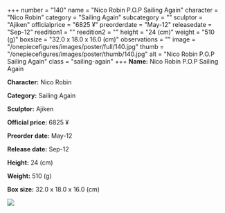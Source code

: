 +++
number = "140"
name = "Nico Robin P.O.P Sailing Again"
character = "Nico Robin"
category = "Sailing Again"
subcategory = ""
sculptor = "Ajiken"
officialprice = "6825 ¥"
preorderdate = "May-12"
releasedate = "Sep-12"
reedition1 = ""
reedition2 = ""
height = "24 (cm)"
weight = "510 (g)"
boxsize = "32.0 x 18.0 x 16.0 (cm)"
observations = ""
image = "/onepiecefigures/images/poster/full/140.jpg"
thumb = "/onepiecefigures/images/poster/thumb/140.jpg"
alt = "Nico Robin P.O.P Sailing Again"
class = "sailing-again"
+++
**Name:** Nico Robin P.O.P Sailing Again

**Character:** Nico Robin

**Category:** Sailing Again 

**Sculptor:** Ajiken

**Official price:** 6825 ¥

**Preorder date:** May-12

**Release date:** Sep-12

**Height:** 24 (cm)

**Weight:** 510 (g)

**Box size:** 32.0 x 18.0 x 16.0 (cm)

<img src="/onepiecefigures/images/poster/thumb/140.jpg">